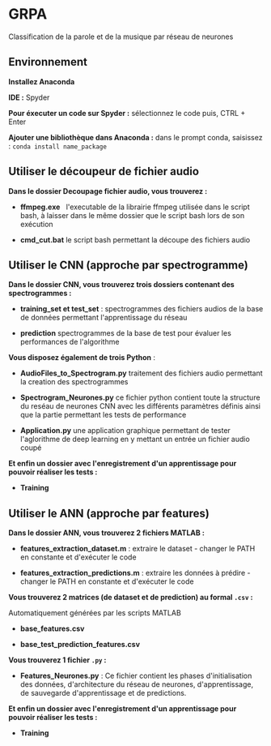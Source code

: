# GRPA
Classification de la parole et de la musique par réseau de neurones

## Environnement

**Installez Anaconda**
   
**IDE :** Spyder
   
**Pour éxecuter un code sur Spyder :** sélectionnez le code puis, CTRL + Enter 

**Ajouter une bibliothèque dans Anaconda :** dans le prompt conda, saisissez : `conda install name_package`

## Utiliser le découpeur de fichier audio
**Dans le dossier Decoupage fichier audio, vous trouverez :**
  
 - **ffmpeg.exe**
   l'executable de la librairie ffmpeg utilisée dans le script bash, à laisser dans le même dossier que le script bash lors de son exécution
   
 - **cmd_cut.bat**
   le script bash permettant la découpe des fichiers audio

## Utiliser le CNN (approche par spectrogramme)
**Dans le dossier CNN, vous trouverez trois dossiers contenant des spectrogrammes :**

 - **training_set et test_set** :
   spectrogrammes des fichiers audios de la base de données permettant l'apprentissage du réseau
   
 - **prediction**
   spectrogrammes de la base de test pour évaluer les performances de l'algorithme

**Vous disposez également de trois Python** :
 
 - **AudioFiles_to_Spectrogram.py** 
   traitement des fichiers audio permettant la creation des spectrogrammes
   
 - **Spectrogram_Neurones.py**
   ce fichier python contient toute la structure du reséau de neurones CNN avec les différents paramètres définis ainsi que la partie permettant les tests de performance
   
 - **Application.py**
   une application graphique permettant de tester l'aglorithme de deep learning en y mettant un entrée un fichier audio coupé
   
 **Et enfin un dossier avec l'enregistrement d'un apprentissage pour pouvoir réaliser les tests :**
 
 - **Training**
 
## Utiliser le ANN (approche par features)
**Dans le dossier ANN, vous trouverez 2 fichiers MATLAB :**

 - **features_extraction_dataset.m** : 
   extraire le dataset - changer le PATH en constante et d'exécuter le code
   
 - **features_extraction_predictions.m** : 
   extraire les données à prédire - changer le PATH en constante et d'exécuter le code
   
**Vous trouverez 2 matrices (de dataset et  de prediction) au formal `.csv` :**

  Automatiquement générées par les scripts MATLAB 
  
 - **base_features.csv**
 
- **base_test_prediction_features.csv**

**Vous trouverez 1 fichier `.py` :**

 - **Features_Neurones.py** :
   Ce fichier contient les phases d'initialisation des données, d'architecture du réseau de neurones, d'apprentissage, de    sauvegarde d'apprentissage et de predictions.

**Et enfin un dossier avec l'enregistrement d'un apprentissage pour pouvoir réaliser les tests :**
 
 - **Training**
